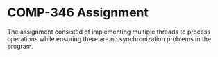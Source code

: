 # COMP-346 Assignment
The assignment consisted of implementing multiple threads to process operations while ensuring there are no synchronization problems in the program.
